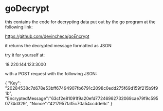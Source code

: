 # goDecrypt

this contains the code for decrypting data put out by the go program at the following link:

https://github.com/devincheca/goEncrypt

it returns the decrypted message formatted as JSON

try it for yourself at:

18.220.144.123:3000

with a POST request with the following JSON:

{
	"Key": "20284538c7d678e53bff67494907fb6791c2098c0edd275f69d159f215b9f91b",
	"EncryptedMessage":"63cf2e81091f9a20efd77246962732069cae79f9c5950774d329",
	"Nonce":"4217957fa15c70a54ccdde6c"
}
